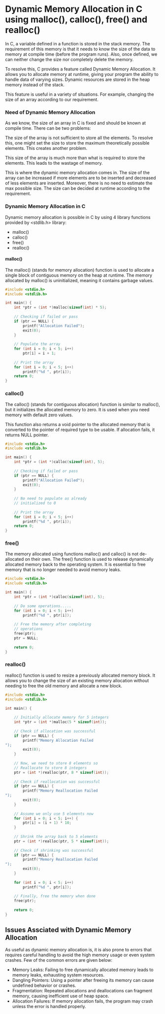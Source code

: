 # Dynamic Memory Allocation in C using malloc(), calloc(), free() and realloc()

In C, a variable defined in a function is stored in the stack memory. The requirement of this memory is that it needs to know the size of the data to memory at compile time (before the program runs). Also, once defined, we can neither change the size nor completely delete the memory.

To resolve this, C provides a feature called Dynamic Memory Allocation. It allows you to allocate memory at runtime, giving your program the ability to handle data of varying sizes. Dynamic resources are stored in the heap memory instead of the stack.

This feature is useful in a variety of situations. For example, changing the size of an array according to our requirement.

### Need of Dynamic Memory Allocation

As we know, the size of an array in C is fixed and should be known at compile time. There can be two problems:

The size of the array is not sufficient to store all the elements. To resolve this, one might set the size to store the maximum theoretically possible elements. This creates another problem.

This size of the array is much more than what is required to store the elements. This leads to the wastage of memory.

This is where the dynamic memory allocation comes in. The size of the array can be increased if more elements are to be inserted and decreased of less elements are inserted. Moreover, there is no need to estimate the max possible size. The size can be decided at runtime according to the requirement.

### Dynamic Memory Allocation in C
Dynamic memory allocation is possible in C by using 4 library functions provided by <stdlib.h> library:

- malloc()
- calloc()
- free()
- realloc()

#### malloc()
The malloc() (stands for memory allocation) function is used to allocate a single block of contiguous memory on the heap at runtime. The memory allocated by malloc() is uninitialized, meaning it contains garbage values.

```c
#include <stdio.h>
#include <stdlib.h>

int main() {
    int *ptr = (int *)malloc(sizeof(int) * 5);
    
    // Checking if failed or pass
    if (ptr == NULL) {
        printf("Allocation Failed");
        exit(0);
    }
    
    // Populate the array
    for (int i = 0; i < 5; i++)
        ptr[i] = i + 1;
        
    // Print the array
    for (int i = 0; i < 5; i++)
        printf("%d ", ptr[i]);
    return 0;
}

```

### calloc()
The calloc() (stands for contiguous allocation) function is similar to malloc(), but it initializes the allocated memory to zero. It is used when you need memory with default zero values.

This function also returns a void pointer to the allocated memory that is converted to the pointer of required type to be usable. If allocation fails, it returns NULL pointer.

```c
#include <stdio.h>
#include <stdlib.h>

int main() {
    int *ptr = (int *)calloc(sizeof(int), 5);
    
    // Checking if failed or pass
    if (ptr == NULL) {
        printf("Allocation Failed");
        exit(0);
    }
    
    // No need to populate as already
    // initialized to 0
        
    // Print the array
    for (int i = 0; i < 5; i++)
        printf("%d ", ptr[i]);
    return 0;
}

```


### free()
The memory allocated using functions malloc() and calloc() is not de-allocated on their own. The free() function is used to release dynamically allocated memory back to the operating system. It is essential to free memory that is no longer needed to avoid memory leaks.

```c
#include <stdio.h>
#include <stdlib.h>

int main() {
    int *ptr = (int *)calloc(sizeof(int), 5);
    
    // Do some operations.....
    for (int i = 0; i < 5; i++)
        printf("%d ", ptr[i]);
        
    // Free the memory after completing
    // operations
    free(ptr);
    ptr = NULL;
    
    return 0;
}

```


### realloc()
realloc() function is used to resize a previously allocated memory block. It allows you to change the size of an existing memory allocation without needing to free the old memory and allocate a new block.

```c
#include <stdio.h>
#include <stdlib.h>

int main() {
    
    // Initially allocate memory for 5 integers
    int *ptr = (int *)malloc(5 * sizeof(int));
    
    // Check if allocation was successful
    if (ptr == NULL) {
        printf("Memory Allocation Failed
");
        exit(0);
    }
    
    // Now, we need to store 8 elements so
    // Reallocate to store 8 integers
    ptr = (int *)realloc(ptr, 8 * sizeof(int)); 
    
    // Check if reallocation was successful
    if (ptr == NULL) {
        printf("Memory Reallocation Failed
");
        exit(0);
    }
    
    // Assume we only use 5 elements now
    for (int i = 0; i < 5; i++) {
        ptr[i] = (i + 1) * 10;
    }
    
    // Shrink the array back to 5 elements
    ptr = (int *)realloc(ptr, 5 * sizeof(int));
    
    // Check if shrinking was successful
    if (ptr == NULL) {
        printf("Memory Reallocation Failed
");
        exit(0);
    }
    
    for (int i = 0; i < 5; i++)
        printf("%d ", ptr[i]);
    
    // Finally, free the memory when done
    free(ptr);
    
    return 0;
}

```


## Issues Assciated with Dynamic Memory Allocation
As useful as dynamic memory allocation is, it is also prone to errors that requires careful handling to avoid the high memory usage or even system crashes. Few of the common errors are given below:

- Memory Leaks: Failing to free dynamically allocated memory leads to memory leaks, exhausting system resources.
- Dangling Pointers: Using a pointer after freeing its memory can cause undefined behavior or crashes.
- Fragmentation: Repeated allocations and deallocations can fragment memory, causing inefficient use of heap space.
- Allocation Failures: If memory allocation fails, the program may crash unless the error is handled properly.